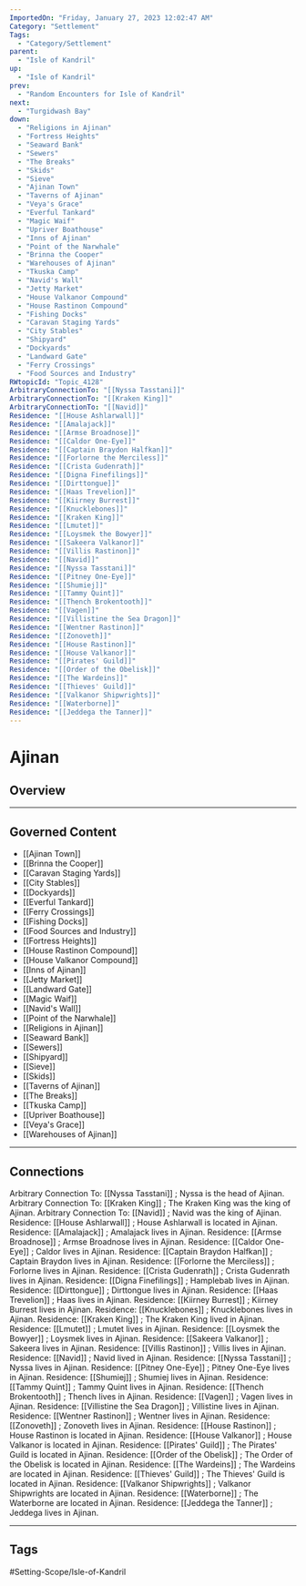 ```yaml
---
ImportedOn: "Friday, January 27, 2023 12:02:47 AM"
Category: "Settlement"
Tags:
  - "Category/Settlement"
parent:
  - "Isle of Kandril"
up:
  - "Isle of Kandril"
prev:
  - "Random Encounters for Isle of Kandril"
next:
  - "Turgidwash Bay"
down:
  - "Religions in Ajinan"
  - "Fortress Heights"
  - "Seaward Bank"
  - "Sewers"
  - "The Breaks"
  - "Skids"
  - "Sieve"
  - "Ajinan Town"
  - "Taverns of Ajinan"
  - "Veya's Grace"
  - "Everful Tankard"
  - "Magic Waif"
  - "Upriver Boathouse"
  - "Inns of Ajinan"
  - "Point of the Narwhale"
  - "Brinna the Cooper"
  - "Warehouses of Ajinan"
  - "Tkuska Camp"
  - "Navid's Wall"
  - "Jetty Market"
  - "House Valkanor Compound"
  - "House Rastinon Compound"
  - "Fishing Docks"
  - "Caravan Staging Yards"
  - "City Stables"
  - "Shipyard"
  - "Dockyards"
  - "Landward Gate"
  - "Ferry Crossings"
  - "Food Sources and Industry"
RWtopicId: "Topic_4128"
ArbitraryConnectionTo: "[[Nyssa Tasstani]]"
ArbitraryConnectionTo: "[[Kraken King]]"
ArbitraryConnectionTo: "[[Navid]]"
Residence: "[[House Ashlarwall]]"
Residence: "[[Amalajack]]"
Residence: "[[Armse Broadnose]]"
Residence: "[[Caldor One-Eye]]"
Residence: "[[Captain Braydon Halfkan]]"
Residence: "[[Forlorne the Merciless]]"
Residence: "[[Crista Gudenrath]]"
Residence: "[[Digna Finefilings]]"
Residence: "[[Dirttongue]]"
Residence: "[[Haas Trevelion]]"
Residence: "[[Kiirney Burrest]]"
Residence: "[[Knucklebones]]"
Residence: "[[Kraken King]]"
Residence: "[[Lmutet]]"
Residence: "[[Loysmek the Bowyer]]"
Residence: "[[Sakeera Valkanor]]"
Residence: "[[Villis Rastinon]]"
Residence: "[[Navid]]"
Residence: "[[Nyssa Tasstani]]"
Residence: "[[Pitney One-Eye]]"
Residence: "[[Shumiej]]"
Residence: "[[Tammy Quint]]"
Residence: "[[Thench Brokentooth]]"
Residence: "[[Vagen]]"
Residence: "[[Villistine the Sea Dragon]]"
Residence: "[[Wentner Rastinon]]"
Residence: "[[Zonoveth]]"
Residence: "[[House Rastinon]]"
Residence: "[[House Valkanor]]"
Residence: "[[Pirates' Guild]]"
Residence: "[[Order of the Obelisk]]"
Residence: "[[The Wardeins]]"
Residence: "[[Thieves' Guild]]"
Residence: "[[Valkanor Shipwrights]]"
Residence: "[[Waterborne]]"
Residence: "[[Jeddega the Tanner]]"
---
```

# Ajinan
## Overview
---
## Governed Content
- [[Ajinan Town]]
- [[Brinna the Cooper]]
- [[Caravan Staging Yards]]
- [[City Stables]]
- [[Dockyards]]
- [[Everful Tankard]]
- [[Ferry Crossings]]
- [[Fishing Docks]]
- [[Food Sources and Industry]]
- [[Fortress Heights]]
- [[House Rastinon Compound]]
- [[House Valkanor Compound]]
- [[Inns of Ajinan]]
- [[Jetty Market]]
- [[Landward Gate]]
- [[Magic Waif]]
- [[Navid's Wall]]
- [[Point of the Narwhale]]
- [[Religions in Ajinan]]
- [[Seaward Bank]]
- [[Sewers]]
- [[Shipyard]]
- [[Sieve]]
- [[Skids]]
- [[Taverns of Ajinan]]
- [[The Breaks]]
- [[Tkuska Camp]]
- [[Upriver Boathouse]]
- [[Veya's Grace]]
- [[Warehouses of Ajinan]]

---
## Connections
Arbitrary Connection To: [[Nyssa Tasstani]] ; Nyssa is the head of Ajinan.
Arbitrary Connection To: [[Kraken King]] ; The Kraken King was the king of Ajinan.
Arbitrary Connection To: [[Navid]] ; Navid was the king of Ajinan.
Residence: [[House Ashlarwall]] ; House Ashlarwall is located in Ajinan.
Residence: [[Amalajack]] ; Amalajack lives in Ajinan.
Residence: [[Armse Broadnose]] ; Armse Broadnose lives in Ajinan.
Residence: [[Caldor One-Eye]] ; Caldor lives in Ajinan.
Residence: [[Captain Braydon Halfkan]] ; Captain Braydon lives in Ajinan.
Residence: [[Forlorne the Merciless]] ; Forlorne lives in Ajinan.
Residence: [[Crista Gudenrath]] ; Crista Gudenrath lives in Ajinan.
Residence: [[Digna Finefilings]] ; Hamplebab lives in Ajinan.
Residence: [[Dirttongue]] ; Dirttongue lives in Ajinan.
Residence: [[Haas Trevelion]] ; Haas lives in Ajinan.
Residence: [[Kiirney Burrest]] ; Kiirney Burrest lives in Ajinan.
Residence: [[Knucklebones]] ; Knucklebones lives in Ajinan.
Residence: [[Kraken King]] ; The Kraken King lived in Ajinan.
Residence: [[Lmutet]] ; Lmutet lives in Ajinan.
Residence: [[Loysmek the Bowyer]] ; Loysmek lives in Ajinan.
Residence: [[Sakeera Valkanor]] ; Sakeera lives in Ajinan.
Residence: [[Villis Rastinon]] ; Villis lives in Ajinan.
Residence: [[Navid]] ; Navid lived in Ajinan.
Residence: [[Nyssa Tasstani]] ; Nyssa lives in Ajinan.
Residence: [[Pitney One-Eye]] ; Pitney One-Eye lives in Ajinan.
Residence: [[Shumiej]] ; Shumiej lives in Ajinan.
Residence: [[Tammy Quint]] ; Tammy Quint lives in Ajinan.
Residence: [[Thench Brokentooth]] ; Thench lives in Ajinan.
Residence: [[Vagen]] ; Vagen lives in Ajinan.
Residence: [[Villistine the Sea Dragon]] ; Villistine lives in Ajinan.
Residence: [[Wentner Rastinon]] ; Wentner lives in Ajinan.
Residence: [[Zonoveth]] ; Zonoveth lives in Ajinan.
Residence: [[House Rastinon]] ; House Rastinon is located in Ajinan.
Residence: [[House Valkanor]] ; House Valkanor is located in Ajinan.
Residence: [[Pirates' Guild]] ; The Pirates' Guild is located in Ajinan.
Residence: [[Order of the Obelisk]] ; The Order of the Obelisk is located in Ajinan.
Residence: [[The Wardeins]] ; The Wardeins are located in Ajinan.
Residence: [[Thieves' Guild]] ; The Thieves' Guild is located in Ajinan.
Residence: [[Valkanor Shipwrights]] ; Valkanor Shipwrights are located in Ajinan.
Residence: [[Waterborne]] ; The Waterborne are located in Ajinan.
Residence: [[Jeddega the Tanner]] ; Jeddega lives in Ajinan.


---
## Tags
#Setting-Scope/Isle-of-Kandril

